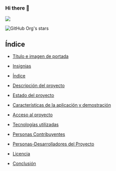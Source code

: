 ### Hi there 👋

<!--
**joseperesr/joseperesr** is a ✨ _special_ ✨ repository because its `README.md` (this file) appears on your GitHub profile.

Here are some ideas to get you started:

- 🔭 I’m currently working on ...
- 🌱 I’m currently learning ...
- 👯 I’m looking to collaborate on ...
- 🤔 I’m looking for help with ...
- 💬 Ask me about ...
- 📫 How to reach me: ...
- 😄 Pronouns: ...
- ⚡ Fun fact: ...
-->

<p align="left">
   <img src="https://img.shields.io/badge/STATUS-EN%20DESAROLLO-green">
</p>

![GitHub Org's stars](https://img.shields.io/github/stars/camilafernanda?style=social)


## Índice

* [Título e imagen de portada](#Título-e-imagen-de-portada)

* [Insignias](#insignias)

* [Índice](#índice)

* [Descripción del proyecto](#descripción-del-proyecto)

* [Estado del proyecto](#Estado-del-proyecto)

* [Características de la aplicación y demostración](#Características-de-la-aplicación-y-demostración)

* [Acceso al proyecto](#acceso-proyecto)

* [Tecnologías utilizadas](#tecnologías-utilizadas)

* [Personas Contribuyentes](#personas-contribuyentes)

* [Personas-Desarrolladores del Proyecto](#personas-desarrolladores)

* [Licencia](#licencia)

* [Conclusión](#conclusión)
